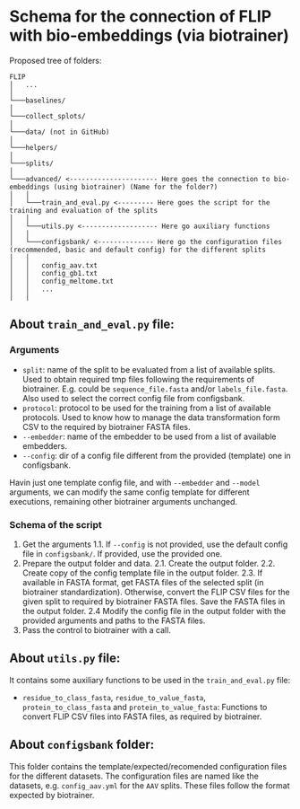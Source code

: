 # Schema for the connection of FLIP with bio-embeddings (via biotrainer)

Proposed tree of folders:

```
FLIP
│   ...    
│
└───baselines/
│
└───collect_splots/
│
└───data/ (not in GitHub)
│
└───helpers/
│
└───splits/
│
└───advanced/ <---------------------- Here goes the connection to bio-embeddings (using biotrainer) (Name for the folder?)
│   │
│   └───train_and_eval.py <--------- Here goes the script for the training and evaluation of the splits
│   │
│   └───utils.py <------------------- Here go auxiliary functions
│   │   
│   └───configsbank/ <-------------- Here go the configuration files (recommended, basic and default config) for the different splits
│   │   
│   │   config_aav.txt
│   │   config_gb1.txt
│   │   config_meltome.txt
│   │   ...
│   │
```

## About `train_and_eval.py` file:

### Arguments
- `split`: name of the split to be evaluated from a list of available splits. Used to obtain required tmp files following the requirements of biotrainer. E.g. could be `sequence_file.fasta` and/or `labels_file.fasta`. Also used to select the correct config file from configsbank.
- `protocol`: protocol to be used for the training from a list of available protocols. Used to know how to manage the data transformation form CSV to the required by biotrainer FASTA files.
- `--embedder`: name of the embedder to be used from a list of available embedders.
- `--config`: dir of a config file different from the provided (template) one in configsbank.

Havin just one template config file, and with `--embedder` and `--model` arguments, we can modify the same config template for different executions, remaining other biotrainer arguments unchanged.

### Schema of the script

1. Get the arguments
  1.1. If `--config` is not provided, use the default config file in `configsbank/`. If provided, use the provided one.
2. Prepare the output folder and data.
  2.1. Create the output folder.
  2.2. Create copy of the config template file in the output folder.
  2.3. If available in FASTA format, get FASTA files of the selected split (in biotrainer standardization). Otherwise, convert the FLIP CSV files for the given split to required by biotrainer FASTA files. Save the FASTA files in the output folder.
  2.4 Modify the config file in the output folder with the provided arguments and paths to the FASTA files.
3. Pass the control to biotrainer with a call.

## About `utils.py` file:

It contains some auxiliary functions to be used in the `train_and_eval.py` file:
- `residue_to_class_fasta`, `residue_to_value_fasta`, `protein_to_class_fasta` and `protein_to_value_fasta`: Functions to convert FLIP CSV files into FASTA files, as required by biotrainer.

## About `configsbank` folder:

This folder contains the template/expected/recomended configuration files for the different datasets. The configuration files are named like the datasets, e.g. `config_aav.yml` for the `AAV` splits. These files follow the format expected by biotrainer.